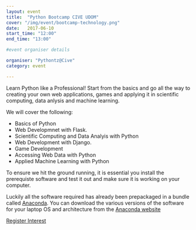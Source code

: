 ```yaml
---
layout: event
title:  "Python Bootcamp CIVE UDOM"
cover: "/img/event/bootcamp-technology.png" 
date:   2017-06-10
start_time: "12:00"
end_time: "13:00"

#event organiser details

organiser: "Pythontz@Cive"
category: event

---
```

Learn Python like a Professional! Start from the basics and go all the way to creating your own web applications, games and applying it in scientific computing, data anlysis and machine learning.

We will cover the following:

- Basics of Python
- Web Developmnet with Flask.
- Scientific Computing and Data Analyis with Python
- Web Development with Django.
- Game Development
- Accessing Web Data with Python
- Applied Machine Learning with Python

To ensure we hit the ground running, it is essential you install the prerequiste software and test it out and make sure it is working on your computer. 

Luckily all the software required has already been prepackaged in a bundle called [Anaconda](https://www.continuum.io/). You can download the various versions of the software for your laptop OS and architecture from the [Anaconda website](https://www.continuum.io/downloads) 

[Register Interest](https://docs.google.com/forms/d/1rgFAwlplrJL9a6VFVjOD0UWKJJUyKVOyjUfwXbmFrJ0/prefill)